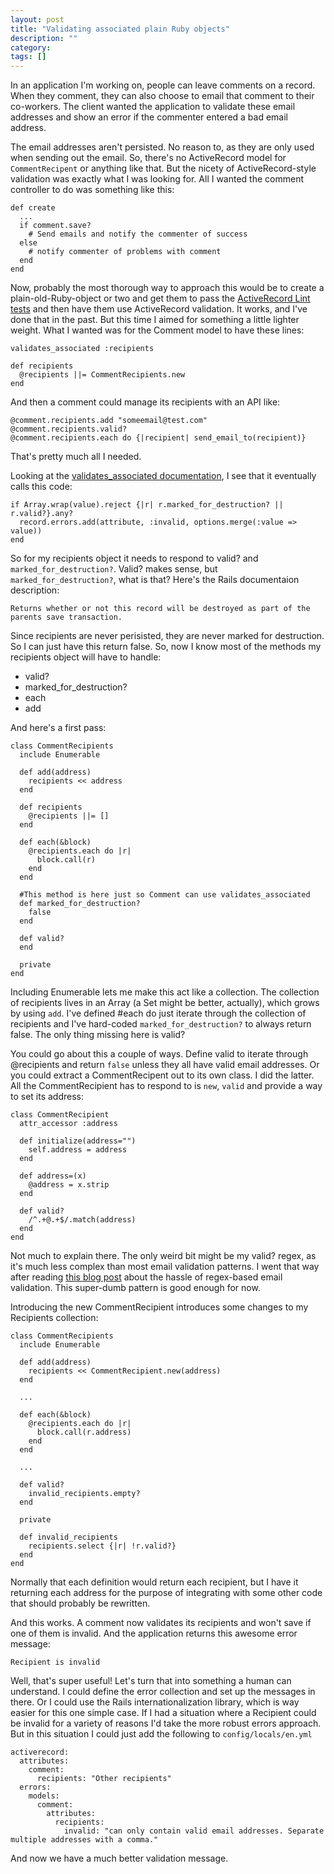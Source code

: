 ```yaml
---
layout: post
title: "Validating associated plain Ruby objects"
description: ""
category: 
tags: []
---
```

In an application I'm working on, people can leave comments on a record. When they comment, they can also choose to email that comment to their co-workers. The client wanted the application to validate these email addresses and show an error if the commenter entered a bad email address.

<!--more-->

The email addresses aren't persisted. No reason to, as they are only used when sending out the email. So, there's no ActiveRecord model for `CommentRecipent` or anything like that. But the nicety of ActiveRecord-style validation was exactly what I was looking for. All I wanted the comment controller to do was something like this:

    def create
      ...
      if comment.save?
        # Send emails and notify the commenter of success
      else
        # notify commenter of problems with comment
      end
    end

Now, probably the most thorough way to approach this would be to create a plain-old-Ruby-object or two and get them to pass the [ActiveRecord Lint tests](http://yehudakatz.com/2010/01/10/activemodel-make-any-ruby-object-feel-like-activerecord/) and then have them use ActiveRecord validation. It works, and I've done that in the past. But this time I aimed for something a little lighter weight. What I wanted was for the Comment model to have these lines:

    validates_associated :recipients

    def recipients
      @recipients ||= CommentRecipients.new
    end

And then a comment could manage its recipients with an API like:

    @comment.recipients.add "someemail@test.com"
    @comment.recipients.valid?
    @comment.recipients.each do {|recipient| send_email_to(recipient)}

That's pretty much all I needed.

Looking at the [validates_associated documentation](http://apidock.com/rails/ActiveRecord/Validations/ClassMethods/validates_associated), I see that it eventually calls this code:

    if Array.wrap(value).reject {|r| r.marked_for_destruction? || r.valid?}.any?
      record.errors.add(attribute, :invalid, options.merge(:value => value))
    end

So for my recipients object it needs to respond to valid? and `marked_for_destruction?`. Valid? makes sense, but `marked_for_destruction?`, what is that? Here's the Rails documentaion description:

    Returns whether or not this record will be destroyed as part of the parents save transaction.

Since recipients are never perisisted, they are never marked for destruction. So I can just have this return false. So, now I know most of the methods my recipients object will have to handle:

- valid?
- marked_for_destruction?
- each
- add

And here's a first pass:

    class CommentRecipients
      include Enumerable

      def add(address)
        recipients << address
      end

      def recipients
        @recipients ||= []
      end

      def each(&block)
        @recipients.each do |r|
          block.call(r)
        end
      end

      #This method is here just so Comment can use validates_associated
      def marked_for_destruction?
        false
      end

      def valid?
      end

      private
    end

Including Enumerable lets me make this act like a collection. The collection of recipients lives in an Array (a Set might be better, actually), which grows by using `add`. I've defined #each do just iterate through the collection of recipients and I've hard-coded `marked_for_destruction?` to always return false. The only thing missing here is valid?

You could go about this a couple of ways. Define valid to iterate through @recipients and return `false` unless they all have valid email addresses. Or you could extract a CommentRecipent out to its own class. I did the latter. All the CommentRecipient has to respond to is `new`, `valid` and provide a way to set its address:

    class CommentRecipient
      attr_accessor :address

      def initialize(address="")
        self.address = address
      end

      def address=(x)
        @address = x.strip
      end

      def valid?
        /^.+@.+$/.match(address)
      end
    end

Not much to explain there. The only weird bit might be my valid? regex, as it's much less complex than most email validation patterns. I went that way after reading [this blog post](http://davidcel.is/blog/2012/09/06/stop-validating-email-addresses-with-regex/) about the hassle of regex-based email validation. This super-dumb pattern is good enough for now.

Introducing the new CommentRecipient introduces some changes to my Recipients collection:

    class CommentRecipients
      include Enumerable

      def add(address)
        recipients << CommentRecipient.new(address)
      end

      ...

      def each(&block)
        @recipients.each do |r|
          block.call(r.address)
        end
      end

      ...

      def valid?
        invalid_recipients.empty?
      end

      private

      def invalid_recipients
        recipients.select {|r| !r.valid?}
      end
    end

Normally that each definition would return each recipient, but I have it returning each address for the purpose of integrating with some other code that should probably be rewritten.

And this works. A comment now validates its recipients and won't save if one of them is invalid. And the application returns this awesome error message:

    Recipient is invalid

Well, that's super useful! Let's turn that into something a human can understand. I could define the error collection and set up the messages in there. Or I could use the Rails internationalization library, which is way easier for this one simple case. If I had a situation where a Recipient could be invalid for a variety of reasons I'd take the more robust errors approach. But in this situation I could just add the following to `config/locals/en.yml`

    activerecord:
      attributes:
        comment:
          recipients: "Other recipients"
      errors:
        models:
          comment:
            attributes:
              recipients:
                invalid: "can only contain valid email addresses. Separate multiple addresses with a comma."

And now we have a much better validation message.
